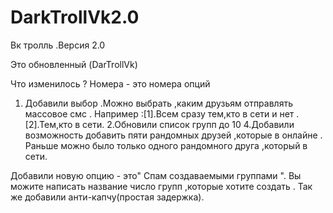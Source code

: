 # DarkTrollVk2.0
Вк тролль .Версия 2.0

Это обновленный (DarTrollVk)

Что изменилось ? Номера - это номера опций
1. Добавили выбор .Можно выбрать ,каким друзьям отправлять массовое смс .
Например :[1].Всем сразу тем,кто в сети и нет .[2].Тем,кто в сети.
2.Обновили список групп до 10
4.Добавили возможность добавить пяти рандомных друзей ,которые в онлайне .
Раньше можно было только одного рандомного друга ,который в сети.

Добавили новую опцию - это" Спам создаваемыми группами ".
Вы можите написать название число групп ,которые хотите создать .
Так же добавили анти-капчу(простая задержка).

